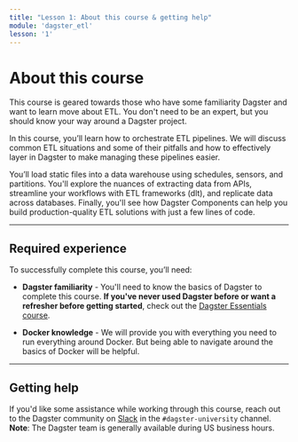 ```yaml
---
title: "Lesson 1: About this course & getting help"
module: 'dagster_etl'
lesson: '1'
---
```


# About this course

This course is geared towards those who have some familiarity Dagster and want to learn move about ETL. You don't need to be an expert, but you should know your way around a Dagster project.

In this course, you’ll learn how to orchestrate ETL pipelines. We will discuss common ETL situations and some of their pitfalls and how to effectively layer in Dagster to make managing these pipelines easier.

You’ll load static files into a data warehouse using schedules, sensors, and partitions. You'll explore the nuances of extracting data from APIs, streamline your workflows with ETL frameworks (dlt), and replicate data across databases. Finally, you'll see how Dagster Components can help you build production-quality ETL solutions with just a few lines of code.

---

## Required experience

To successfully complete this course, you’ll need:

- **Dagster familiarity** - You'll need to know the basics of Dagster to complete this course. **If you've never used Dagster before or want a refresher before getting started**, check out the [Dagster Essentials course](https://courses.dagster.io/courses/dagster-essentials).

- **Docker knowledge** - We will provide you with everything you need to run everything around Docker. But being able to navigate around the basics of Docker will be helpful.

---

## Getting help

If you'd like some assistance while working through this course, reach out to the Dagster community on [Slack](https://dagster.io/slack) in the `#dagster-university` channel. **Note**: The Dagster team is generally available during US business hours.
